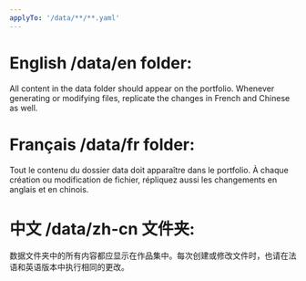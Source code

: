 ```yaml
---
applyTo: '/data/**/**.yaml'
---
```

# English /data/en folder:
All content in the data folder should appear on the portfolio. Whenever generating or modifying files, replicate the changes in French and Chinese as well.

# Français /data/fr folder:
Tout le contenu du dossier data doit apparaître dans le portfolio. À chaque création ou modification de fichier, répliquez aussi les changements en anglais et en chinois.

# 中文 /data/zh-cn 文件夹:
数据文件夹中的所有内容都应显示在作品集中。每次创建或修改文件时，也请在法语和英语版本中执行相同的更改。